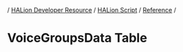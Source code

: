 / [HALion Developer Resource](../..//HALion-Developer-Resource.md) / [HALion Script](./HALion-Script.md) / [Reference](./Reference.md) /

# VoiceGroupsData Table
